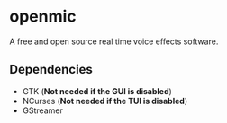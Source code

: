# openmic

A free and open source real time voice effects software.

## Dependencies

* GTK (**Not needed if the GUI is disabled**)
* NCurses (**Not needed if the TUI is disabled**)
* GStreamer
